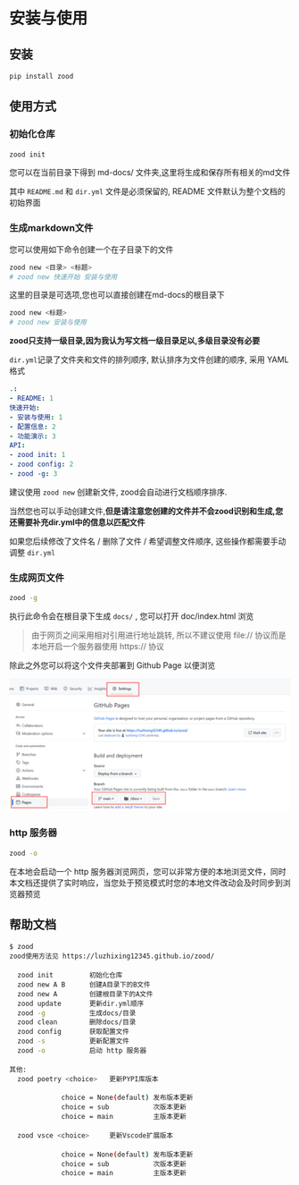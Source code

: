 # 安装与使用

## 安装

```bash
pip install zood
```

## 使用方式

### 初始化仓库

```bash
zood init
```

您可以在当前目录下得到 md-docs/ 文件夹,这里将生成和保存所有相关的md文件

其中 `README.md` 和 `dir.yml` 文件是必须保留的, README 文件默认为整个文档的初始界面

### 生成markdown文件

您可以使用如下命令创建一个在子目录下的文件

```bash
zood new <目录> <标题>
# zood new 快速开始 安装与使用
```

这里的目录是可选项,您也可以直接创建在md-docs的根目录下

```bash
zood new <标题>
# zood new 安装与使用
```

**zood只支持一级目录,因为我认为写文档一级目录足以,多级目录没有必要**

`dir.yml`记录了文件夹和文件的排列顺序, 默认排序为文件创建的顺序, 采用 YAML 格式

```yaml
.:
- README: 1
快速开始:
- 安装与使用: 1
- 配置信息: 2
- 功能演示: 3
API:
- zood init: 1
- zood config: 2
- zood -g: 3
```

建议使用 `zood new` 创建新文件, zood会自动进行文档顺序排序.

当然您也可以手动创建文件,**但是请注意您创建的文件并不会zood识别和生成,您还需要补充dir.yml中的信息以匹配文件**

如果您后续修改了文件名 / 删除了文件 / 希望调整文件顺序, 这些操作都需要手动调整 `dir.yml`

### 生成网页文件

```bash
zood -g
```

执行此命令会在根目录下生成 `docs/` , 您可以打开 doc/index.html 浏览

> 由于网页之间采用相对引用进行地址跳转, 所以不建议使用 file:// 协议而是本地开启一个服务器使用 https:// 协议

除此之外您可以将这个文件夹部署到 Github Page 以便浏览

![20221230222949](https://raw.githubusercontent.com/learner-lu/picbed/master/20221230222949.png)

### http 服务器

```bash
zood -o
```

在本地会启动一个 http 服务器浏览网页，您可以非常方便的本地浏览文件，同时本文档还提供了实时响应，当您处于预览模式时您的本地文件改动会及时同步到浏览器预览

## 帮助文档

```bash
$ zood
zood使用方法见 https://luzhixing12345.github.io/zood/

  zood init         初始化仓库
  zood new A B      创建A目录下的B文件
  zood new A        创建根目录下的A文件
  zood update       更新dir.yml顺序
  zood -g           生成docs/目录
  zood clean        删除docs/目录
  zood config       获取配置文件
  zood -s           更新配置文件
  zood -o           启动 http 服务器

其他:
  zood poetry <choice>   更新PYPI库版本

             choice = None(default) 发布版本更新
             choice = sub           次版本更新
             choice = main          主版本更新

  zood vsce <choice>     更新Vscode扩展版本

             choice = None(default) 发布版本更新
             choice = sub           次版本更新
             choice = main          主版本更新
```